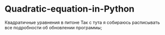 # Quadratic-equation-in-Python
Квадратичные уравнения в питоне
Так с тута я собираюсь расписывать все подробности об обновлении программы;
